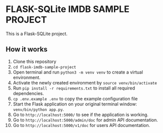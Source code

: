 FLASK-SQLite IMDB SAMPLE PROJECT
=======================

This is a Flask-SQLite project.

How it works
-----------

1. Clone this repository
2. `cd flask-imdb-sample-project`
3. Open terminal and run `python3 -m venv venv` to create a virtual environment.
4. Activate the newly created environment by `source venv/bin/activate`
5. Run `pip install -r requirements.txt` to install all required dependencies.
6. `cp .env.example .env` to copy the example configuration file
7. Start the Flask application on your original terminal window: `venv/bin/python app.py`.
8. Go to `http://localhost:5000/` to see if the application is working.
9. Go to `http://localhost:5000/admin/doc` for admin API documentation.
10. Go to `http://localhost:5000/v1/doc` for users API documentation.
